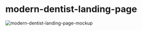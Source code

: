 # modern-dentist-landing-page
![modern-dentist-landing-page-mockup](https://github.com/bodhleaf/modern-dentist-landing-page/assets/165407539/046a2c0e-860b-4357-940f-dfc0eede0190)
